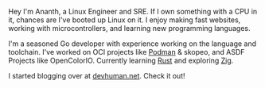 Hey I'm Ananth, a Linux Engineer and SRE.
If I own something with a CPU in it, chances are I've booted up Linux on it.
I enjoy making fast websites, working with microcontrollers, and learning new programming languages.

I'm a seasoned Go developer with experience working on the language and toolchain.
I've worked on OCI projects like [Podman](https://github.com/containers/podman) 
& skopeo, and ASDF Projects like OpenColorIO.
Currently learning [Rust](https://rust-lang.org) and exploring [Zig](https://ziglang.org).

I started blogging over at [devhuman.net](https://devhuman.net). Check it out!
